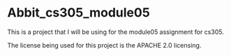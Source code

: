 # Abbit_cs305_module05

This is a project that I will be using for the module05 assignment for cs305.

The license being used for this project is the APACHE 2.0 licensing.
